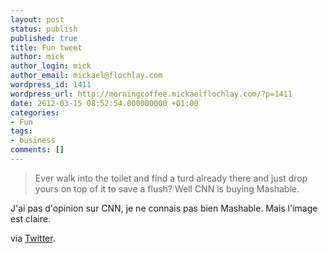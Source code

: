 ```yaml
---
layout: post
status: publish
published: true
title: Fun tweet
author: mick
author_login: mick
author_email: mickael@flochlay.com
wordpress_id: 1411
wordpress_url: http://morningcoffee.mickaelflochlay.com/?p=1411
date: 2012-03-15 08:52:54.000000000 +01:00
categories:
- Fun
tags:
- business
comments: []
---
```

<blockquote>Ever walk into the toilet and find a turd already there and just drop yours on top of it to save a flush? Well CNN is buying Mashable.</blockquote>
J'ai pas d'opinion sur CNN, je ne connais pas bien Mashable. Mais l'image est claire.

via <a href="https://mobile.twitter.com/Mike_FTW/status/179223833516048384">Twitter</a>.
